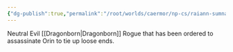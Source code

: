 ```yaml
---
{"dg-publish":true,"permalink":"/root/worlds/caermor/np-cs/raiann-sumnar/","tags":["Faerun"]}
---
```


Neutral Evil [[Dragonborn\|Dragonborn]] Rogue that has been ordered to assassinate Orin to tie up loose ends. 